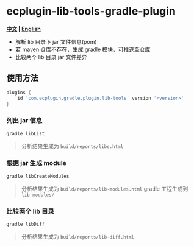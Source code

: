 # ecplugin-lib-tools-gradle-plugin

**[中文](README.md) | [English](README_en.md)**

- 解析 lib 目录下 jar 文件信息(pom)
- 若 maven 仓库不存在，生成 gradle 模块，可推送至仓库
- 比较两个 lib 目录 jar 文件差异

## 使用方法

```groovy
plugins {
    id 'com.ecplugin.gradle.plugin.lib-tools' version '<version>'
}
```

### 列出 jar 信息

```bash
gradle libList
```

> 分析结果生成为 `build/reports/libs.html`

### 根据 jar 生成 module

```bash
gradle libCreateModules
```

> 分析结果生成为 `build/reports/lib-modules.html`
> gradle 工程生成到 `lib-modules/`

### 比较两个 lib 目录

```bash
gradle libDiff
```

> 分析结果生成为 `build/reports/lib-diff.html`
